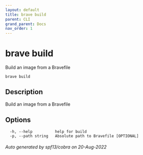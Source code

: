 ```yaml
---
layout: default
title: brave build
parent: CLI
grand_parent: Docs
nav_order: 1
---
```


# brave build

Build an image from a Bravefile

```
brave build
```

## Description

Build an image from a Bravefile

## Options

```
  -h, --help          help for build
  -p, --path string   Absolute path to Bravefile [OPTIONAL]
```

###### Auto generated by spf13/cobra on 20-Aug-2022
